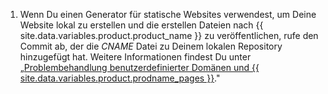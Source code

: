 1. Wenn Du einen Generator für statische Websites verwendest, um Deine Website lokal zu erstellen und die erstellen Dateien nach {{ site.data.variables.product.product_name }} zu veröffentlichen, rufe den Commit ab, der die _CNAME_ Datei zu Deinem lokalen Repository hinzugefügt hat. Weitere Informationen findest Du unter „[Problembehandlung benutzerdefinierter Domänen und {{ site.data.variables.product.prodname_pages }}](/articles/troubleshooting-custom-domains-and-github-pages#cname-errors)."
